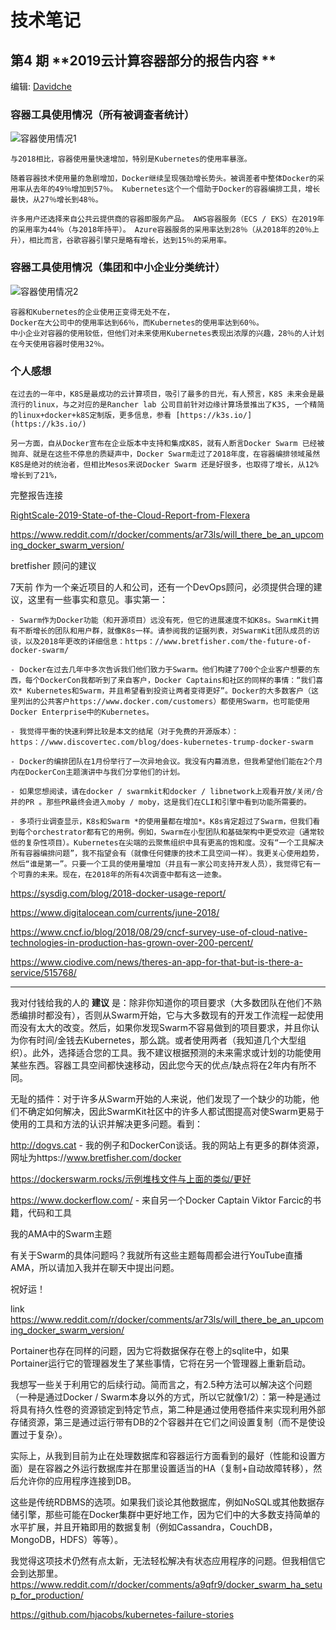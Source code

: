 # **技术笔记**

## 第4 期 **2019云计算容器部分的报告内容 **

编辑: [Davidche](mail:davidche@outlook.com)

### 容器工具使用情况（所有被调查者统计）

![容器使用情况1](https://davidsche.github.io/news/images/2019-state-cloud-01.png)
    
    与2018相比，容器使用量快速增加，特别是Kubernetes的使用率暴涨。
    
    随着容器技术使用量的急剧增加，Docker继续呈现强劲增长势头。被调差者中整体Docker的采用率从去年的49％增加到57％。 Kubernetes这个一个借助于Docker的容器编排工具，增长最快，从27％增长到48％。
    
    许多用户还选择来自公共云提供商的容器即服务产品。 AWS容器服务（ECS / EKS）在2019年的采用率为44％（与2018年持平）。 Azure容器服务的采用率达到28％（从2018年的20％上升），相比而言，谷歌容器引擎只是略有增长，达到15％的采用率。

### 容器工具使用情况（集团和中小企业分类统计）

![容器使用情况2](https://davidsche.github.io/news/images/2019-state-cloud-02.png)

    容器和Kubernetes的企业使用正变得无处不在，    
    Docker在大公司中的使用率达到66％，而Kubernetes的使用率达到60％。 
    中小企业对容器的使用较低，但他们对未来使用Kubernetes表现出浓厚的兴趣，28％的人计划在今天使用容器时使用32％。

### 个人感想

    在过去的一年中，K8S是最成功的云计算项目，吸引了最多的目光，有人预言，K8S 未来会是最流行的linux，与之对应的是Rancher lab 公司目前针对边缘计算场景推出了K3S, 一个精简的linux+docker+k8S定制版，更多信息，参看 [https://k3s.io/](https://k3s.io/)
    
    另一方面，自从Docker宣布在企业版本中支持和集成K8S，就有人断言Docker Swarm 已经被抛弃、就是在这些不停息的质疑声中，Docker Swarm走过了2018年度，在容器编排领域虽然K8S是绝对的统治者，但相比Mesos来说Docker Swarm 还是好很多，也取得了增长，从12%增长到了21%，

完整报告连接 

[RightScale-2019-State-of-the-Cloud-Report-from-Flexera](http://davidsche.github.io/files/RightScale-2019-State-of-the-Cloud-Report-from-Flexera.pdf)


https://www.reddit.com/r/docker/comments/ar73ls/will_there_be_an_upcoming_docker_swarm_version/

bretfisher 顾问的建议

7天前
作为一个亲近项目的人和公司，还有一个DevOps顾问，必须提供合理的建议，这里有一些事实和意见。事实第一：

    - Swarm作为Docker功能（和开源项目）远没有死，但它的进展速度不如K8s。SwarmKit拥有不断增长的团队和用户群，就像K8s一样。请参阅我的证据列表，对SwarmKit团队成员的访谈，以及2018年更改的详细信息：https：//www.bretfisher.com/the-future-of-docker-swarm/

    - Docker在过去几年中多次告诉我们他们致力于Swarm。他们构建了700个企业客户想要的东西，每个DockerCon我都听到了来自客户，Docker Captains和社区的同样的事情：“我们喜欢* Kubernetes和Swarm，并且希望看到投资让两者变得更好”。Docker的大多数客户（这里列出的公共客户https://www.docker.com/customers）都使用Swarm，也可能使用Docker Enterprise中的Kubernetes。

    - 我觉得平衡的快速利弊比较是本文的结尾（对于免费的开源版本）：https：//www.discovertec.com/blog/does-kubernetes-trump-docker-swarm

    - Docker的编排团队在1月份举行了一次异地会议。我没有内幕消息，但我希望他们能在2个月内在DockerCon主题演讲中与我们分享他们的计划。

    - 如果您想阅读，请在docker / swarmkit和docker / libnetwork上观看开放/关闭/合并的PR 。那些PR最终会进入moby / moby，这是我们在CLI和引擎中看到功能所需要的。

    - 多项行业调查显示，K8s和Swarm *的使用量都在增加*。K8s肯定超过了Swarm，但我们看到每个orchestrator都有它的用例。例如，Swarm在小型团队和基础架构中更受欢迎（通常较低的复杂性项目）。Kubernetes在尖端的云聚焦组织中具有更高的饱和度。没有“一个工具解决所有容器编排问题”，我不指望会有（就像任何健康的技术工具空间一样）。我更关心使用趋势，然后“谁是第一”。只要一个工具的使用量增加（并且有一家公司支持开发人员），我觉得它有一个可靠的未来。现在，在2018年的所有4次调查中都有这一迹象。

https://sysdig.com/blog/2018-docker-usage-report/

https://www.digitalocean.com/currents/june-2018/

https://www.cncf.io/blog/2018/08/29/cncf-survey-use-of-cloud-native-technologies-in-production-has-grown-over-200-percent/

https://www.ciodive.com/news/theres-an-app-for-that-but-is-there-a-service/515768/

---

我对付钱给我的人的 **建议** 是：除非你知道你的项目要求（大多数团队在他们不熟悉编排时都没有），否则从Swarm开始，它与大多数现有的开发工作流程一起使用而没有太大的改变。然后，如果你发现Swarm不容易做到的项目要求，并且你认为你有时间/金钱去Kubernetes，那么跳。或者使用两者（我知道几个大型组织）。此外，选择适合您的工具。我不建议根据预测的未来需求或计划的功能使用某些东西。容器工具空间都快速移动，因此您今天的优点/缺点将在2年内有所不同。

无耻的插件：对于许多从Swarm开始的人来说，他们发现了一个缺少的功能，他们不确定如何解决，因此SwarmKit社区中的许多人都试图提高对使Swarm更易于使用的工具和方法的认识并解决更多问题。看到：

http://dogvs.cat - 我的例子和DockerCon谈话。我的网站上有更多的群体资源，网址为https://www.bretfisher.com/docker

https://dockerswarm.rocks/示例堆栈文件与上面的类似/更好

https://www.dockerflow.com/ - 来自另一个Docker Captain Viktor Farcic的书籍，代码和工具

我的AMA中的Swarm主题

有关于Swarm的具体问题吗？我就所有这些主题每周都会进行YouTube直播AMA，所以请加入我并在聊天中提出问题。

祝好运！

link
https://www.reddit.com/r/docker/comments/ar73ls/will_there_be_an_upcoming_docker_swarm_version/


Portainer也存在同样的问题，因为它将数据保存在卷上的sqlite中，如果Portainer运行它的管理器发生了某些事情，它将在另一个管理器上重新启动。

我想写一些关于利用它的后续行动。简而言之，有2.5种方法可以解决这个问题（一种是通过Docker / Swarm本身以外的方式，所以它就像1/2）：第一种是通过将具有持久性卷的资源锁定到特定节点，第二种是通过使用卷插件来实现利用外部存储资源，第三是通过运行带有DB的2个容器并在它们之间设置复制（而不是使设置过于复杂）。

实际上，从我到目前为止在处理数据库和容器运行方面看到的最好（性能和设置方面）是在容器之外运行数据库并在那里设置适当的HA（复制+自动故障转移），然后允许你的应用程序连接到DB。

这些是传统RDBMS的选项。如果我们谈论其他数据库，例如NoSQL或其他数据存储引擎，那些可能在Docker集群中更好地工作，因为它们中的大多数支持简单的水平扩展，并且开箱即用的数据复制（例如Cassandra，CouchDB，MongoDB，HDFS）等等）。

我觉得这项技术仍然有点太新，无法轻松解决有状态应用程序的问题。但我相信它会到达那里。
https://www.reddit.com/r/docker/comments/a9qfr9/docker_swarm_ha_setup_for_production/


https://github.com/hjacobs/kubernetes-failure-stories
